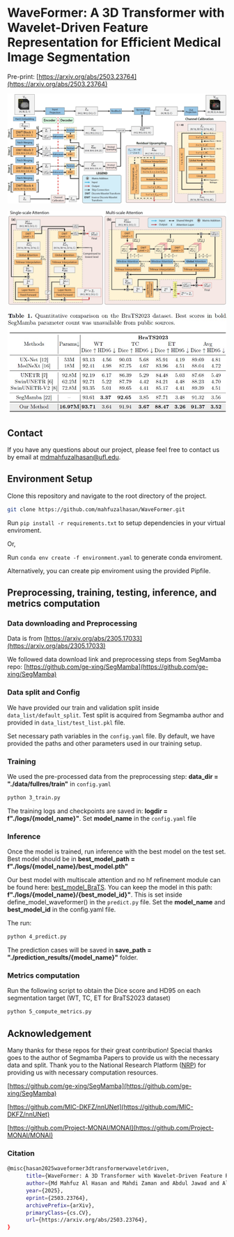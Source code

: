 # WaveFormer: A 3D Transformer with Wavelet-Driven Feature Representation for Efficient Medical Image Segmentation


Pre-print: [https://arxiv.org/abs/2503.23764](https://arxiv.org/abs/2503.23764)

![Overall Network Architecture](images/fig1.jpg)

![WaveFormer Block Architecture](images/fig2.jpg)

![Results on BraTS2023 Dataset](images/fig3.jpg)

## Contact 
If you have any questions about our project, please feel free to contact us by email at mdmahfuzalhasan@ufl.edu.

## Environment Setup
Clone this repository and navigate to the root directory of the project.

```bash
git clone https://github.com/mahfuzalhasan/WaveFormer.git

```

Run `pip install -r requirements.txt` to setup dependencies in your virtual enviroment.

Or,

Run `conda env create -f environment.yaml` to generate conda enviroment.

Alternatively, you can create pip enviroment using the provided Pipfile.


## Preprocessing, training, testing, inference, and metrics computation

### Data downloading and Preprocessing

Data is from [https://arxiv.org/abs/2305.17033](https://arxiv.org/abs/2305.17033)

We followed data download link and preprocessing steps from SegMamba repo: [https://github.com/ge-xing/SegMamba](https://github.com/ge-xing/SegMamba) 

### Data split and Config

We have provided our train and validation split inside `data_list/default_split`. Test split is acquired from Segmamba author and provided in `data_list/test_list.pkl` file.

Set necessary path variables in the `config.yaml` file. By default, we have provided the paths and other parameters used in our training setup.


### Training 

We used the pre-processed data from the preprocessing step: **data_dir = "./data/fullres/train"** in `config.yaml`


```bash 
python 3_train.py
```

The training logs and checkpoints are saved in: **logdir = f"./logs/{model_name}"**. Set **model_name** in the `config.yaml` file

### Inference 
Once the model is trained, run inference with the best model on the test set. Best model should be in **best_model_path = f"./logs/{model_name}/best_model.pth"**

Our best model with multiscale attention and no hf refinement module can be found here: [best_model_BraTS](https://drive.google.com/file/d/1nrUTVEwwedpb7FkI0ahL8biLykCp5J1x/view?usp=sharing). You can keep the model in this path: **f"./logs/{model_name}/{best_model_id}"**. This is set inside define_model_waveformer() in the `predict.py` file. Set the **model_name** and **best_model_id** in the config.yaml file.  

The run:
```bash 
python 4_predict.py
```

The prediction cases will be saved in
**save_path = "./prediction_results/{model_name}"** folder.

### Metrics computation
Run the following script to obtain the Dice score and HD95 on each segmentation target (WT, TC, ET for BraTS2023 dataset)

```bash
python 5_compute_metrics.py
```

## Acknowledgement
Many thanks for these repos for their great contribution! Special thanks goes to the author of Segmamba Papers to provide us with the necessary data and split. Thank you to the National Research Platform ([NRP](https://portal.nrp.ai/)) for providing us with necessary computation resources.

[https://github.com/ge-xing/SegMamba](https://github.com/ge-xing/SegMamba)

[https://github.com/MIC-DKFZ/nnUNet](https://github.com/MIC-DKFZ/nnUNet)

[https://github.com/Project-MONAI/MONAI](https://github.com/Project-MONAI/MONAI)

### Citation

```bash
@misc{hasan2025waveformer3dtransformerwaveletdriven,
      title={WaveFormer: A 3D Transformer with Wavelet-Driven Feature Representation for Efficient Medical Image Segmentation}, 
      author={Md Mahfuz Al Hasan and Mahdi Zaman and Abdul Jawad and Alberto Santamaria-Pang and Ho Hin Lee and Ivan Tarapov and Kyle See and Md Shah Imran and Antika Roy and Yaser Pourmohammadi Fallah and Navid Asadizanjani and Reza Forghani},
      year={2025},
      eprint={2503.23764},
      archivePrefix={arXiv},
      primaryClass={cs.CV},
      url={https://arxiv.org/abs/2503.23764}, 
}
```
